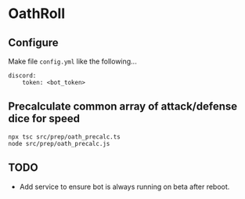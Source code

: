 # OathRoll

## Configure

Make file `config.yml` like the following...

```
discord:
    token: <bot_token>
```

## Precalculate common array of attack/defense dice for speed

```
npx tsc src/prep/oath_precalc.ts
node src/prep/oath_precalc.js
```

## TODO

-   Add service to ensure bot is always running on beta after reboot.
